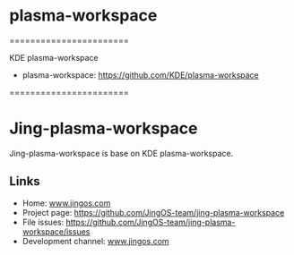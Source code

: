 # plasma-workspace

=======================

KDE plasma-workspace

* plasma-workspace: https://github.com/KDE/plasma-workspace

=======================


# Jing-plasma-workspace

Jing-plasma-workspace is base on KDE plasma-workspace.

## Links
* Home: www.jingos.com
* Project page: https://github.com/JingOS-team/jing-plasma-workspace
* File issues: https://github.com/JingOS-team/jing-plasma-workspace/issues
* Development channel:  www.jingos.com
